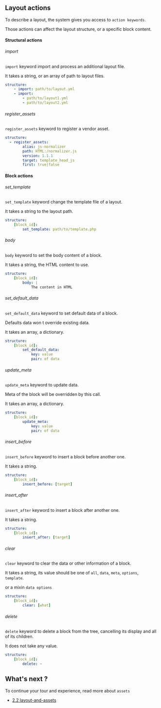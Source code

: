 ## Layout actions

To describe a layout, the system
gives you access to `action keywords`.

Those actions can affect the layout structure,
or a specific block content.

#### Structural actions

###### import

`import` keyword import
and process an additional layout file.

It takes a string, or an array of path to layout files.

```yml
structure:
    - import: path/to/layout.yml
    - import:
        - path/to/layout1.yml
        - path/to/layout2.yml
```

###### register_assets
`register_assets` keyword to register a vendor asset.

```yml
structure:
  - register_assets:
        alias: js-normalizer
        path: HTML:/normalizer.js
        version: 1.1.1
        target: template_head_js
        first: true|false
```

#### Block actions

###### set_template
`set_template` keyword change the template file of a layout.

It takes a string to the layout path.

```yml
structure:
    [block_id]:
        set_template: path/to/template.php
```

###### body
`body` keyword to set the body content of a block.

It takes a string, the HTML content to use.

```yml
structure:
    [block_id]:
        body: |
            The content in HTML
```

###### set_default_data
`set_default_data` keyword to set default data of a block.

Defaults data won t override existing data.

It takes an array, a dictionary.

```yml
structure:
    [block_id]:
        set_default_data:
            key: value
            pair: of data
```

###### update_meta
`update_meta` keyword to update data.

Meta of the block will be overridden by this call.

It takes an array, a dictionary.

```yml
structure:
    [block_id]:
        update_meta:
            key: value
            pair: of data
```

###### insert_before
`insert_before` keyword to insert a block before another one.

It takes a string.

```yml
structure:
    [block_id]:
        insert_before: [target]
```

###### insert_after
`insert_after` keyword to insert a block after another one.

It takes a string.

```yml
structure:
    [block_id]:
        insert_after: [target]
```

###### clear
`clear` keyword to clear the data or other information of a block.

It takes a string, its value should be one of
`all`, `data`, `meta`, `options`, `template`.

or a mixin `data options`

```yml
structure:
    [block_id]:
        clear: [what]
```

###### delete
`delete` keyword to delete a block from the tree,
cancelling its display and all of its children.

It does not take any value.

```yml
structure:
    [block_id]:
        delete: ~
```

## What's next ?

To continue your tour and experience, read more about `assets`

- [2.2 layout-and-assets](2.2-layout-and-assets.md)
